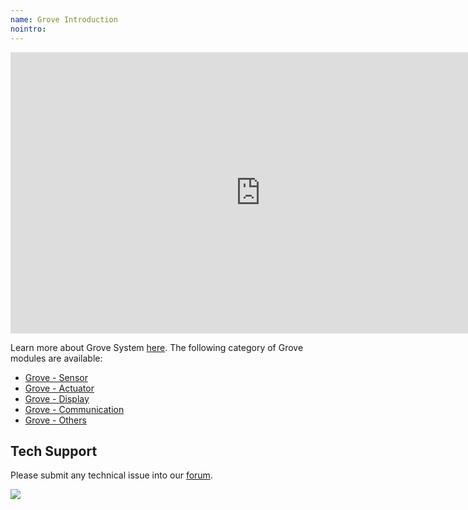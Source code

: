 ```yaml
---
name: Grove Introduction
nointro:
---
```


<iframe width="800" height="450" src="https://www.youtube.com/embed/1Rc_OiebDPo" frameborder="0" allow="accelerometer; autoplay; encrypted-media; gyroscope; picture-in-picture" allowfullscreen></iframe>


Learn more about Grove System [here](/docs/Grove/Grove_System/). The following category of Grove modules are available:

- [Grove - Sensor](https://wiki.seeedstudio.com/Sensor/)
- [Grove - Actuator](https://wiki.seeedstudio.com/Actuator/)
- [Grove - Display](https://wiki.seeedstudio.com/Display/)
- [Grove - Communication](https://wiki.seeedstudio.com/Communication/)
- [Grove - Others](https://wiki.seeedstudio.com/Others/)




## Tech Support
Please submit any technical issue into our [forum](https://forum.seeedstudio.com/). <br /><p><a href="https://www.seeedstudio.com/act-4.html?utm_source=wiki&utm_medium=wikibanner&utm_campaign=newproducts" target="_blank"><img src="https://files.seeedstudio.com/wiki/Wiki_Banner/new_product.jpg" /></a></p>